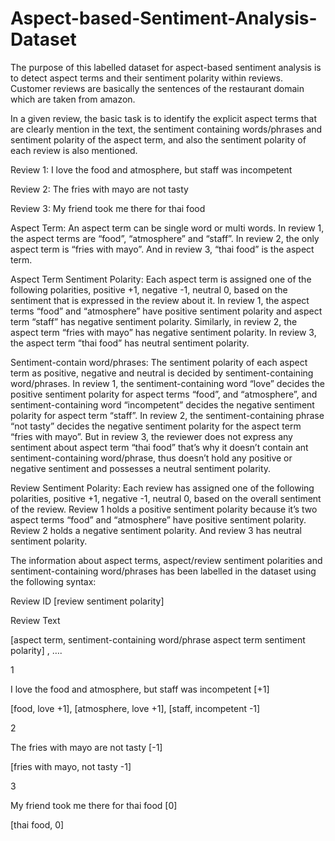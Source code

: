 # Aspect-based-Sentiment-Analysis-Dataset

The purpose of this labelled dataset for aspect-based sentiment analysis is to detect aspect terms and their sentiment polarity within reviews. Customer reviews are basically the sentences of the restaurant domain which are taken from amazon. 

In a given review, the basic task is to identify the explicit aspect terms that are clearly mention in the text, the sentiment containing words/phrases and sentiment polarity of the aspect term, and also the sentiment polarity of each review is also mentioned.


Review 1: I love the food and atmosphere, but staff was incompetent

Review 2: The fries with mayo are not tasty

Review 3: My friend took me there for thai food


Aspect Term: An aspect term can be single word or multi words.  In review 1, the aspect terms are “food”, “atmosphere” and “staff”. In review 2, the only aspect term is “fries with mayo”. And in review 3, “thai food” is the aspect term.

Aspect Term Sentiment Polarity: Each aspect term is assigned one of the following polarities, positive +1, negative -1, neutral 0, based on the sentiment that is expressed in the review about it. In review 1, the aspect terms “food” and “atmosphere” have positive sentiment polarity and aspect term “staff” has negative sentiment polarity. Similarly, in review 2, the aspect term “fries with mayo” has negative sentiment polarity. In review 3, the aspect term “thai food” has neutral sentiment polarity.

Sentiment-contain word/phrases: The sentiment polarity of each aspect term as positive, negative and neutral is decided by sentiment-containing word/phrases. In review 1, the sentiment-containing word “love” decides the positive sentiment polarity for aspect terms “food”, and “atmosphere”, and sentiment-containing word “incompetent” decides the negative sentiment polarity for aspect term “staff”. In review 2, the sentiment-containing phrase “not tasty” decides the negative sentiment polarity for the aspect term “fries with mayo”. But in review 3, the reviewer does not express any sentiment about aspect term “thai food” that’s why it doesn’t contain ant sentiment-containing word/phrase, thus doesn’t hold any positive or negative sentiment and possesses a neutral sentiment polarity.

Review Sentiment Polarity: Each review has assigned one of the following polarities, positive +1, negative -1, neutral 0, based on the overall sentiment of the review. Review 1 holds a positive sentiment polarity because it’s two aspect terms “food” and “atmosphere” have positive sentiment polarity. Review 2 holds a negative sentiment polarity. And review 3 has neutral sentiment polarity.  

The information about aspect terms, aspect/review sentiment polarities and sentiment-containing word/phrases has been labelled in the dataset using the following syntax:

Review ID [review sentiment polarity]

Review Text

[aspect term, sentiment-containing word/phrase aspect term sentiment polarity] , ….



1

I love the food and atmosphere, but staff was incompetent  [+1]

[food, love +1], [atmosphere, love +1], [staff, incompetent -1] 



2

The fries with mayo are not tasty  [-1]

[fries with mayo, not tasty -1]


3

My friend took me there for thai food [0]

[thai food, 0]
